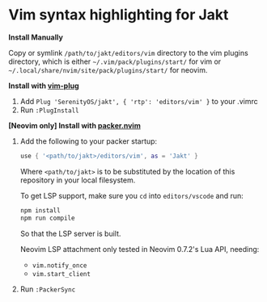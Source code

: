 # Vim syntax highlighting for Jakt

**Install Manually**

Copy or symlink `/path/to/jakt/editors/vim` directory to the vim plugins
directory, which is either `~/.vim/pack/plugins/start/` for vim or
`~/.local/share/nvim/site/pack/plugins/start/` for neovim.

**Install with [vim-plug](https://github.com/junegunn/vim-plug)**

 1. Add `Plug 'SerenityOS/jakt', { 'rtp': 'editors/vim' }` to your .vimrc
 2. Run `:PlugInstall`


**[Neovim only] Install with [packer.nvim](https://github.com/wbthomason/packer.nvim)**

 1. Add the following to your packer startup:
    ```lua
    use { '<path/to/jakt>/editors/vim', as = 'Jakt' }
    ```
    Where `<path/to/jakt>` is to be substituted by the location of this repository in your
    local filesystem.

    To get LSP support, make sure you `cd` into `editors/vscode` and run:
    ```bash
    npm install
    npm run compile
    ```
    So that the LSP server is built.

    Neovim LSP attachment only tested in Neovim 0.7.2's Lua API, needing:
      - `vim.notify_once`
      - `vim.start_client`

 2. Run `:PackerSync`
